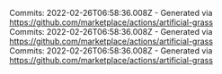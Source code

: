 Commits: 2022-02-26T06:58:36.008Z - Generated via https://github.com/marketplace/actions/artificial-grass
<br>
Commits: 2022-02-26T06:58:36.008Z - Generated via https://github.com/marketplace/actions/artificial-grass
<br>
Commits: 2022-02-26T06:58:36.008Z - Generated via https://github.com/marketplace/actions/artificial-grass
<br>
